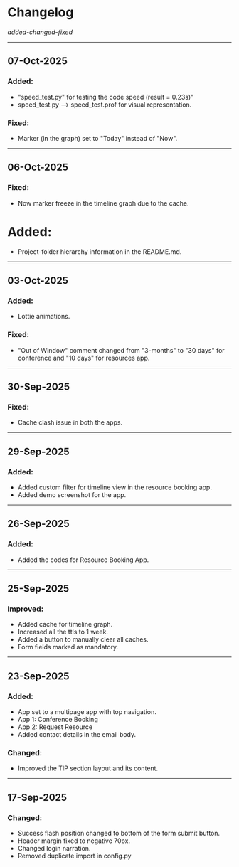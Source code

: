 # Changelog

_added-changed-fixed_

---

## 07-Oct-2025

### Added:

- "speed_test.py" for testing the code speed (result = 0.23s)"
- speed_test.py --> speed_test.prof for visual representation.

### Fixed:

- Marker (in the graph) set to "Today" instead of "Now".

---

## 06-Oct-2025

### Fixed:

- Now marker freeze in the timeline graph due to the cache.

# Added:

- Project-folder hierarchy information in the README.md.

---

## 03-Oct-2025

### Added:

- Lottie animations.

### Fixed:

- "Out of Window" comment changed from "3-months" to "30 days" for conference and "10 days" for resources app.

---

## 30-Sep-2025

### Fixed:

- Cache clash issue in both the apps.

---

## 29-Sep-2025

### Added:

- Added custom filter for timeline view in the resource booking app.
- Added demo screenshot for the app.

---

## 26-Sep-2025

### Added:

- Added the codes for Resource Booking App.

---

## 25-Sep-2025

### Improved:

- Added cache for timeline graph.
- Increased all the ttls to 1 week.
- Added a button to manually clear all caches.
- Form fields marked as mandatory.

---

## 23-Sep-2025

### Added:

- App set to a multipage app with top navigation.
- App 1: Conference Booking
- App 2: Request Resource
- Added contact details in the email body.

### Changed:

- Improved the TIP section layout and its content.

---

## 17-Sep-2025

### Changed:

- Success flash position changed to bottom of the form submit button.
- Header margin fixed to negative 70px.
- Changed login narration.
- Removed duplicate import in config.py
